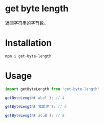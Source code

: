 # get byte length

返回字符串的字节数。

# Installation

```bash
npm i get-byte-length
```

# Usage

```js
import getByteLength from 'get-byte-length'

getByteLength('abel'); // 4

getByteLength('我爱你'); // 9

getByteLength('äöüß'); // 8
```
